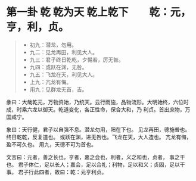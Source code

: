 # 第一卦  乾  乾为天  乾上乾下　　乾：元，亨，利，贞。

> - 初九：潜龙，勿用。
> - 九二：见龙再田，利见大人。
> - 九三：君子终日乾乾，夕惕若，厉无咎。
> - 九四：或跃在渊，无咎。
> - 九五：飞龙在天，利见大人。
> - 上九：亢龙有悔。
> - 用九：见群龙无首，吉。

彖曰：大哉乾元，万物资始，乃统天。云行雨施，品物流形。大明始终，六位时成，时乘六龙以御天。乾道变化，各正性命，保合大和，乃 利贞。首出庶物，万国咸宁。

象曰：天行健，君子以自强不息。潜龙勿用，阳在下也。 见龙再田，德施普也。 终日乾乾，反复道也。 或跃在渊，进无咎也。飞龙在天，大人造也。 亢龙有悔，盈不可久也。 用九，天德不可为首也。

文言曰：元者，善之长也，亨者，嘉之会也，利者，义之和也，贞者， 事之干也。  君子体仁，足以长人；嘉会，足以合礼；利物，足以和义；贞固，足以干事。 君子行此四者，故曰：乾：元亨利贞。
